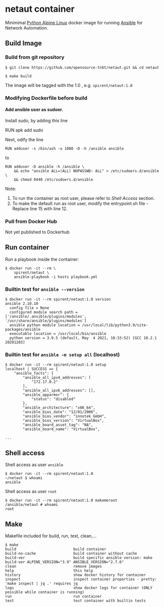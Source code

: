 # netaut container

 Minimimal [ Python Alpine Linux](https://alpinelinux.org/) docker image for running [Ansible](https://www.ansible.com/) for Network Automation.

## Build Image

### Build from git repository

```
$ git clone https://github.com/opensource-tnbt/netaut.git && cd netaut

$ make build
```

The image will be tagged with the 1.0 , e.g. `spirent/netaut:1.0`

### Modifying Dockerfile before build

#### Add ansible user as sudoer.

Install sudo, by adding this line

RUN apk add sudo

Next, odify the line
```
RUN adduser -s /bin/ash -u 1000 -D -h /ansible ansible
```
to
```
RUN adduser -D ansible -h /ansible \
    && echo "ansible ALL=(ALL) NOPASSWD: ALL" > /etc/sudoers.d/ansible \
    && chmod 0440 /etc/sudoers.d/ansible
```

Note: 

1. To run the container as root user, please refer to *Shell Access* section.
2. To make the default run as root user, modify the entrypoint.sh file - Replace line 15 with line 12. 


### Pull from Docker Hub

Not yet published to Dockerhub

## Run container

Run a playbook inside the container:

```
$ docker run -it --rm \
    spirent/netaut \
    ansible-playbook -i hosts playbook.yml
```

### Builtin test for `ansible --version`

```
$ docker run -it --rm spirent/netaut:1.0 version
ansible 2.10.10
  config file = None
  configured module search path = ['/ansible/.ansible/plugins/modules', '/usr/share/ansible/plugins/modules']
  ansible python module location = /usr/local/lib/python3.9/site-packages/ansible
  executable location = /usr/local/bin/ansible
  python version = 3.9.5 (default, May  4 2021, 18:33:52) [GCC 10.2.1 20201203]

```

### Builtin test for `ansible -m setup all` (localhost)

```
$ docker run -it --rm spirent/netaut:1.0 setup
localhost | SUCCESS => {
    "ansible_facts": {
        "ansible_all_ipv4_addresses": [
            "172.17.0.2"
        ],
        "ansible_all_ipv6_addresses": [],
        "ansible_apparmor": {
            "status": "disabled"
        },
        "ansible_architecture": "x86_64",
        "ansible_bios_date": "12/01/2006",
        "ansible_bios_vendor": "innotek GmbH",
        "ansible_bios_version": "VirtualBox",
        "ansible_board_asset_tag": "NA",
        "ansible_board_name": "VirtualBox",

...
```

## Shell access

Shell access as user `ansible`

```
$ docker run -it --rm spirent/netaut:1.0
~/netaut $ whoami
ansible
```

Shell access as user `root`

```
$ docker run -it --rm spirent/netaut:1.0 makemeroot
/ansible/netaut # whoami
root
```

## Make

Makefile included for build, run, test, clean,...

```
$ make
build                          build container
build-no-cache                 build container without cache
build-ver                      build specific ansible version: make build-ver ALPINE_VERSION="3.9" ANSIBLE_VERSION="2.7.6"
clean                          remove images
help                           this help
history                        show docker history for container
inspect                        inspect container properties - pretty: 'make inspect | jq .' requires jq
logs                           show docker logs for container (ONLY possible while container is running)
run                            run container
test                           test container with builtin tests
```

